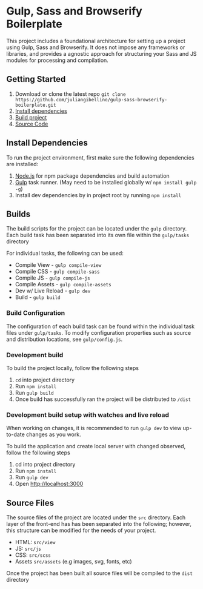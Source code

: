 # Gulp, Sass and Browserify Boilerplate

This project includes a foundational architecture for setting up a project using Gulp, Sass and Browserify. It does
not impose any frameworks or libraries, and provides a agnostic approach for structuring your Sass and JS modules 
for processing and compilation.

## Getting Started

1. Download or clone the latest repo `git clone https://github.com/juliangibellino/gulp-sass-browserify-boilerplate.git`
2. [Install dependencies](#install-dependencies)
3. [Build project](#builds)
4. [Source Code](#source-files)

## Install Dependencies

To run the project environment, first make sure the following dependencies are installed:

1. [Node.js](https://nodejs.org/) for npm package dependencies and build automation
2. [Gulp](http://gulpjs.com/) task runner. (May need to be installed globally w/ `npm install gulp -g`)
3. Install dev dependencies by in project root by running `npm install` 

## Builds

The build scripts for the project can be located under the `gulp` directory. Each build task has been separated into 
its own file within the `gulp/tasks` directory

For individual tasks, the following can be used:

* Compile View - `gulp compile-view`
* Compile CSS - `gulp compile-sass`
* Compile JS - `gulp compile-js`
* Compile Assets - `gulp compile-assets`
* Dev w/ Live Reload - `gulp dev`
* Build - `gulp build`

### Build Configuration

The configuration of each build task can be found within the individual task files under `gulp/tasks`. To modify 
configuration properties such as source and distribution locations, see `gulp/config.js`. 


### Development build

To build the project locally, follow the following steps

1. `cd` into project directory
2. Run `npm install`
3. Run `gulp build`
4. Once build has successfully ran the project will be distributed to `/dist`

### Development build setup with watches and live reload

When working on changes, it is recommended to run `gulp dev` to view up-to-date changes as you work.

To build the application and create local server with changed observed, follow the following steps

1. cd into project directory
2. Run `npm install`
4. Run `gulp dev`
5. Open [http://localhost:3000](http://localhost:3000)


## Source Files

The source files of the project are located under the `src` directory. Each layer of the front-end has has been
separated into the following; however, this structure can be modified for the needs of your project.

* HTML: `src/view`
* JS: `src/js`
* CSS: `src/scss`
* Assets `src/assets` (e.g images, svg, fonts, etc)

Once the project has been built all source files will be compiled to the `dist` directory
